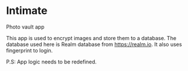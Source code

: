 # Intimate
Photo vault app

This app is used to encrypt images and store them to a database. The database used here is Realm database from https://realm.io.
It also uses fingerprint to login.

P.S: App logic needs to be redefined.

